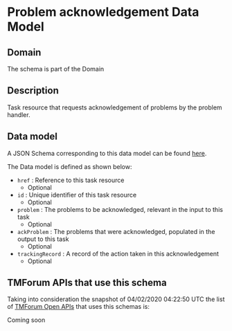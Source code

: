 # Problem acknowledgement Data Model

## Domain

The  schema is part of the  Domain

## Description

Task resource that requests acknowledgement of problems by the problem handler.

## Data model

A JSON Schema corresponding to this data model can be found
[here](https://github.com/tmforum-rand/schemas/blob/candidates/Service/ProblemAcknowledgement.schema.json).

The Data model is defined as shown below:
- `href` : Reference to this task resource
  - Optional
- `id` : Unique identifier of this task resource
  - Optional
- `problem` : The problems to be acknowledged, relevant in the input to this task
  - Optional
- `ackProblem` : The problems that were acknowledged, populated in the output to this task
  - Optional
- `trackingRecord` : A record of the action taken in this acknowledgement
  - Optional




## TMForum APIs that use this schema

Taking into consideration the snapshot of 04/02/2020 04:22:50 UTC the list of [TMForum Open APIs](https://www.tmforum.org/open-apis/) that uses this schemas is:

Coming soon